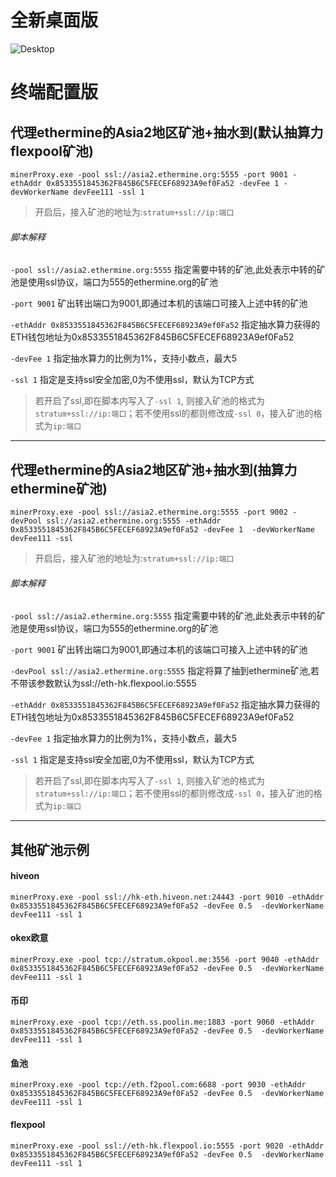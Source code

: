 # 全新桌面版
![Desktop](https://user-images.githubusercontent.com/17792707/146716123-7db682de-dde6-40a1-829b-84bd026701f2.png)



# 终端配置版
## 代理ethermine的Asia2地区矿池+抽水到(默认抽算力flexpool矿池)
```
minerProxy.exe -pool ssl://asia2.ethermine.org:5555 -port 9001 -ethAddr 0x8533551845362F845B6C5FECEF68923A9ef0Fa52 -devFee 1 -devWorkerName devFee111 -ssl 1
```
> 开启后，接入矿池的地址为:`stratum+ssl://ip:端口`

###### 脚本解释
`-pool ssl://asia2.ethermine.org:5555` 指定需要中转的矿池,此处表示中转的矿池是使用ssl协议，端口为555的ethermine.org的矿池

`-port 9001` 矿出转出端口为9001,即通过本机的该端口可接入上述中转的矿池

`-ethAddr 0x8533551845362F845B6C5FECEF68923A9ef0Fa52` 指定抽水算力获得的ETH钱包地址为0x8533551845362F845B6C5FECEF68923A9ef0Fa52

`-devFee 1` 指定抽水算力的比例为1%，支持小数点，最大5

`-ssl 1` 指定是支持ssl安全加密,0为不使用ssl，默认为TCP方式

> 若开启了ssl,即在脚本内写入了`-ssl 1`, 则接入矿池的格式为`stratum+ssl://ip:端口`；若不使用ssl的都则修改成`-ssl 0`，接入矿池的格式为`ip:端口`


-------


## 代理ethermine的Asia2地区矿池+抽水到(抽算力ethermine矿池)
```
minerProxy.exe -pool ssl://asia2.ethermine.org:5555 -port 9002 -devPool ssl://asia2.ethermine.org:5555 -ethAddr 0x8533551845362F845B6C5FECEF68923A9ef0Fa52 -devFee 1  -devWorkerName devFee111 -ssl 
```
> 开启后，接入矿池的地址为:`stratum+ssl://ip:端口`
> 
###### 脚本解释
`-pool ssl://asia2.ethermine.org:5555` 指定需要中转的矿池,此处表示中转的矿池是使用ssl协议，端口为555的ethermine.org的矿池

`-port 9001` 矿出转出端口为9001,即通过本机的该端口可接入上述中转的矿池

`-devPool ssl://asia2.ethermine.org:5555` 指定将算了抽到ethermine矿池,若不带该参数默认为ssl://eth-hk.flexpool.io:5555


`-ethAddr 0x8533551845362F845B6C5FECEF68923A9ef0Fa52` 指定抽水算力获得的ETH钱包地址为0x8533551845362F845B6C5FECEF68923A9ef0Fa52

`-devFee 1` 指定抽水算力的比例为1%，支持小数点，最大5

`-ssl 1` 指定是支持ssl安全加密,0为不使用ssl，默认为TCP方式

> 若开启了ssl,即在脚本内写入了`-ssl 1`, 则接入矿池的格式为`stratum+ssl://ip:端口`；若不使用ssl的都则修改成`-ssl 0`，接入矿池的格式为`ip:端口`

-------

## 其他矿池示例

#### hiveon
```
minerProxy.exe -pool ssl://hk-eth.hiveon.net:24443 -port 9010 -ethAddr 0x8533551845362F845B6C5FECEF68923A9ef0Fa52 -devFee 0.5  -devWorkerName devFee111 -ssl 1
```
#### okex欧意
```
minerProxy.exe -pool tcp://stratum.okpool.me:3556 -port 9040 -ethAddr 0x8533551845362F845B6C5FECEF68923A9ef0Fa52 -devFee 0.5  -devWorkerName devFee111 -ssl 1
```
#### 币印
```
minerProxy.exe -pool tcp://eth.ss.poolin.me:1883 -port 9060 -ethAddr 0x8533551845362F845B6C5FECEF68923A9ef0Fa52 -devFee 0.5  -devWorkerName devFee111 -ssl 1
```
#### 鱼池
```
minerProxy.exe -pool tcp://eth.f2pool.com:6688 -port 9030 -ethAddr 0x8533551845362F845B6C5FECEF68923A9ef0Fa52 -devFee 0.5  -devWorkerName devFee111 -ssl 1
```
#### flexpool
```
minerProxy.exe -pool ssl://eth-hk.flexpool.io:5555 -port 9020 -ethAddr 0x8533551845362F845B6C5FECEF68923A9ef0Fa52 -devFee 0.5  -devWorkerName devFee111 -ssl 1
```
